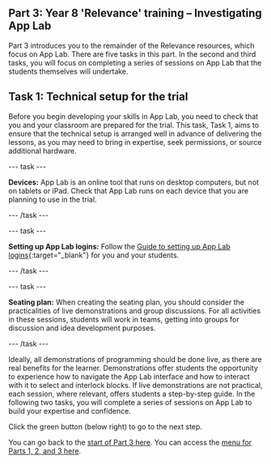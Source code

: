 ## Part 3: Year 8 'Relevance' training – Investigating App Lab
Part 3 introduces you to the remainder of the Relevance resources, which focus on App Lab. There are five tasks in this part. In the second and third tasks, you will focus on completing a series of sessions on App Lab that the students themselves will undertake.

## Task 1: Technical setup for the trial

Before you begin developing your skills in App Lab, you need to check that you and your classroom are prepared for the trial. This task, Task 1, aims to ensure that the technical setup is arranged well in advance of delivering the lessons, as you may need to bring in expertise, seek permissions, or source additional hardware. 

--- task ---

**Devices:** App Lab is an online tool that runs on desktop computers, but not on tablets or iPad. Check that App Lab runs on each device that you are planning to use in the trial.

--- /task ---

--- task ---

**Setting up App Lab logins:** Follow the [Guide to setting up App Lab logins](https://docs.google.com/document/d/16kGy9bQcxId-_Ean0yE-pMG4569MvLk0Ul-p3gGJYJ4){:target="_blank"} for you and your students.

--- /task ---

--- task ---

**Seating plan:** When creating the seating plan, you should consider the practicalities of live demonstrations and group discussions. For all activities in these sessions, students will work in teams, getting into groups for discussion and idea development purposes.

--- /task ---

Ideally, all demonstrations of programming should be done live, as there are real benefits for the learner. Demonstrations offer students the opportunity to experience how to navigate the App Lab interface and how to interact with it to select and interlock blocks. If live demonstrations are not practical, each session, where relevant, offers students a step-by-step guide. In the following two tasks, you will complete a series of sessions on App Lab to build your expertise and confidence.

Click the green button (below right) to go to the next step.

You can go back to the [start of Part 3 here](https://projects.raspberrypi.org/en/projects/Year8-RelevanceTraining-Part3-GBICi4). 
You can access the [menu for Parts 1, 2, and 3 here](https://projects.raspberrypi.org/en/pathways/year8-relevancetraining-gbici4).
